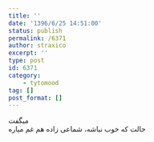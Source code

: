 ```yaml
---
title: ''
date: '1396/6/25 14:51:00'
status: publish
permalink: /6371
author: straxico
excerpt: ''
type: post
id: 6371
category:
    - tytomood
tag: []
post_format: []
---
```

میگفت  
حالت که خوب نباشه، شماعی زاده هم غم میاره
